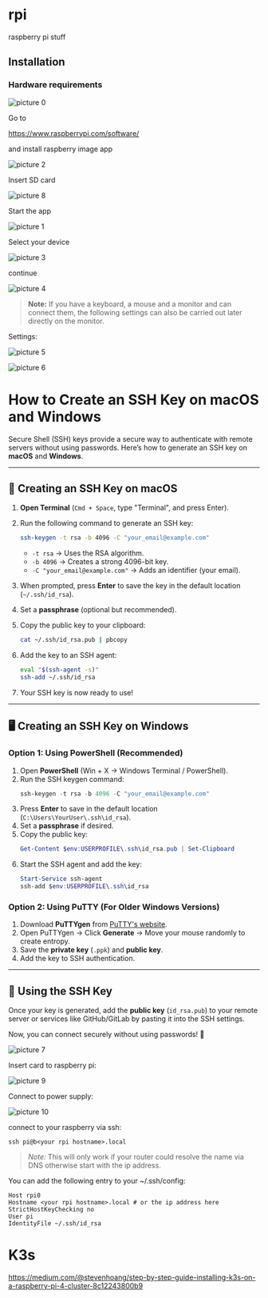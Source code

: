 # rpi
raspberry pi stuff

## Installation

### Hardware requirements

![picture 0](images/8602cc0f9d2013edb9d7422bb16c8bdf39555a97a3682dca80b147528a4e374c.png)  

Go to 

https://www.raspberrypi.com/software/

and install raspberry image app

![picture 2](images/178cbb6a6a05464c279627a8f4bedf8bf78605612518341b028d44975d52273d.png)  

Insert SD card

![picture 8](images/7c157f75b1179b90aee002c38dfb68be1b814db1b218f887c97ab7c679435a98.png)  

Start the app

![picture 1](images/4e1d8188d06d43aaa0181c37f7369697fc725889bb3f2efa76735a9dd0d86ed8.png)  

Select your device

![picture 3](images/11026dfcfff45812593adb64b5111d372eeac3cf50cfa29d9c2cfc01ec9d1f14.png)  

continue

![picture 4](images/0d649440687c76e4e46ccc6531c7e84d2a060e42c5660ee780ed9118e30badb2.png)  

> **Note:** If you have a keyboard, a mouse and a monitor and can connect them, the following settings can also be carried out later directly on the monitor.

Settings:

![picture 5](images/b1390dcf3b11ec061eb71f5617467c8e991e5da771207f55c4af19a983abed5e.png)  

![picture 6](images/2f6abbdcb9a37c3175e4e74124e42adacbe759d0cd151c629a6a8f9e081d34a9.png)  

# How to Create an SSH Key on macOS and Windows  

Secure Shell (SSH) keys provide a secure way to authenticate with remote servers without using passwords. Here’s how to generate an SSH key on **macOS** and **Windows**.

---

## **🔑 Creating an SSH Key on macOS**  
1. **Open Terminal** (`Cmd + Space`, type "Terminal", and press Enter).  
2. Run the following command to generate an SSH key:  
   ```sh
   ssh-keygen -t rsa -b 4096 -C "your_email@example.com"
   ```
   - `-t rsa` → Uses the RSA algorithm.  
   - `-b 4096` → Creates a strong 4096-bit key.  
   - `-C "your_email@example.com"` → Adds an identifier (your email).  

3. When prompted, press **Enter** to save the key in the default location (`~/.ssh/id_rsa`).  
4. Set a **passphrase** (optional but recommended).  
5. Copy the public key to your clipboard:  
   ```sh
   cat ~/.ssh/id_rsa.pub | pbcopy
   ```
6. Add the key to an SSH agent:  
   ```sh
   eval "$(ssh-agent -s)"
   ssh-add ~/.ssh/id_rsa
   ```
7. Your SSH key is now ready to use!

---

## **🖥️ Creating an SSH Key on Windows**  

### **Option 1: Using PowerShell (Recommended)**
1. Open **PowerShell** (Win + X → Windows Terminal / PowerShell).  
2. Run the SSH keygen command:  
   ```powershell
   ssh-keygen -t rsa -b 4096 -C "your_email@example.com"
   ```
3. Press **Enter** to save in the default location (`C:\Users\YourUser\.ssh\id_rsa`).  
4. Set a **passphrase** if desired.  
5. Copy the public key:  
   ```powershell
   Get-Content $env:USERPROFILE\.ssh\id_rsa.pub | Set-Clipboard
   ```
6. Start the SSH agent and add the key:  
   ```powershell
   Start-Service ssh-agent
   ssh-add $env:USERPROFILE\.ssh\id_rsa
   ```

### **Option 2: Using PuTTY (For Older Windows Versions)**
1. Download **PuTTYgen** from [PuTTY's website](https://www.chiark.greenend.org.uk/~sgtatham/putty/latest.html).  
2. Open PuTTYgen → Click **Generate** → Move your mouse randomly to create entropy.  
3. Save the **private key** (`.ppk`) and **public key**.  
4. Add the key to SSH authentication.

---

## **🔗 Using the SSH Key**  
Once your key is generated, add the **public key** (`id_rsa.pub`) to your remote server or services like GitHub/GitLab by pasting it into the SSH settings.

Now, you can connect securely without using passwords! 🚀


![picture 7](images/78a8e1453d4fc65ee5dd5aaef8d83ca279449f8f987f8b1c7dcf19d5b307a99e.png)  

Insert card to raspberry pi:

![picture 9](images/bc521892cd6bf9ae368bc0d3ef2550b88b5ac33507c669ae45a08be96e7437a5.png)  

Connect to power supply:

![picture 10](images/491a8060315f7c22de1c5492d1f77a08d12b3c899edde56b15a2658f769b19ad.png)  

connect to your raspberry via ssh:

`ssh pi@b<your rpi hostname>.local`

> *Note:* This will only work if your router could resolve the name via DNS otherwise start with the ip address.

You can add the following entry to your ~/.ssh/config:

```config
Host rpi0
Hostname <your rpi hostname>.local # or the ip address here
StrictHostKeyChecking no
User pi
IdentityFile ~/.ssh/id_rsa
```

# K3s

https://medium.com/@stevenhoang/step-by-step-guide-installing-k3s-on-a-raspberry-pi-4-cluster-8c12243800b9

